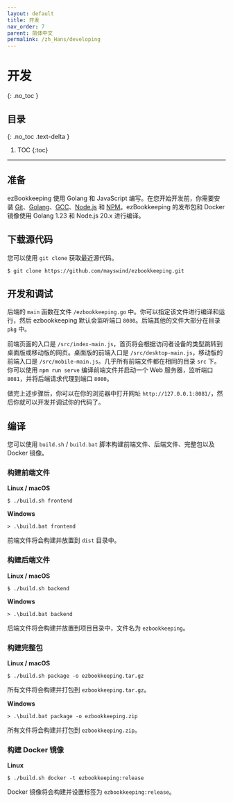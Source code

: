 ```yaml
---
layout: default
title: 开发
nav_order: 7
parent: 简体中文
permalink: /zh_Hans/developing
---
```


# 开发
{: .no_toc }

## 目录
{: .no_toc .text-delta }

1. TOC
{:toc}

---

## 准备

ezBookkeeping 使用 Golang 和 JavaScript 编写。在您开始开发前，你需要安装 [Git](https://git-scm.com/)、[Golang](https://golang.org/)、[GCC](http://gcc.gnu.org/)、[Node.js](https://nodejs.org/) 和 [NPM](https://www.npmjs.com/)。ezBookkeeping 的发布包和 Docker 镜像使用 Golang 1.23 和 Node.js 20.x 进行编译。

## 下载源代码

您可以使用 `git clone` 获取最近源代码。

    $ git clone https://github.com/mayswind/ezbookkeeping.git

## 开发和调试

后端的 `main` 函数在文件 `/ezbookkeeping.go` 中。你可以指定该文件进行编译和运行，然后 ezbookkeeping 默认会监听端口 `8080`。后端其他的文件大部分在目录 `pkg` 中。

前端页面的入口是 `/src/index-main.js`，首页将会根据访问者设备的类型跳转到桌面版或移动版的网页。桌面版的前端入口是 `/src/desktop-main.js`，移动版的前端入口是 `/src/mobile-main.js`。几乎所有前端文件都在相同的目录 `src` 下。你可以使用 `npm run serve` 编译前端文件并启动一个 Web 服务器，监听端口 `8081`，并将后端请求代理到端口 `8080`。

做完上述步骤后，你可以在你的浏览器中打开网址 `http://127.0.0.1:8081/`，然后你就可以开发并调试你的代码了。

## 编译

您可以使用 `build.sh` / `build.bat` 脚本构建前端文件、后端文件、完整包以及 Docker 镜像。

### 构建前端文件

**Linux / macOS**

    $ ./build.sh frontend

**Windows**

    > .\build.bat frontend

前端文件将会构建并放置到 `dist` 目录中。

### 构建后端文件

**Linux / macOS**

    $ ./build.sh backend

**Windows**

    > .\build.bat backend

后端文件将会构建并放置到项目目录中，文件名为 `ezbookkeeping`。

### 构建完整包

**Linux / macOS**

    $ ./build.sh package -o ezbookkeeping.tar.gz

所有文件将会构建并打包到 `ezbookkeeping.tar.gz`。

**Windows**

    > .\build.bat package -o ezbookkeeping.zip

所有文件将会构建并打包到 `ezbookkeeping.zip`。

### 构建 Docker 镜像

**Linux**

    $ ./build.sh docker -t ezbookkeeping:release

Docker 镜像将会构建并设置标签为 `ezbookkeeping:release`。